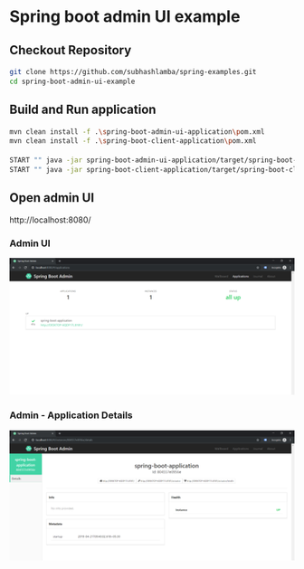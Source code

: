 # Spring boot admin UI example

## Checkout Repository
``` sh
git clone https://github.com/subhashlamba/spring-examples.git
cd spring-boot-admin-ui-example
```

## Build and Run application

``` sh
mvn clean install -f .\spring-boot-admin-ui-application\pom.xml 
mvn clean install -f .\spring-boot-client-application\pom.xml 

START "" java -jar spring-boot-admin-ui-application/target/spring-boot-admin-ui-example-1.0-SNAPSHOT.jar 
START "" java -jar spring-boot-client-application/target/spring-boot-client-application-1.0-SNAPSHOT.jar
```

## Open admin UI

http://localhost:8080/

### Admin UI

![eureka server](Admin-UI.PNG)

### Admin - Application Details

![eureka server](Admin-UI-Details.PNG)



